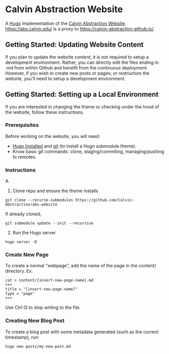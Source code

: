 # Calvin Abstraction Website
A [Hugo](https://gohugo.io) implementation of the [Calvin Abstraction Website](https://abs.calvin.edu/). https://abs.calvin.edu/ is a proxy to https://calvin-abstraction.github.io/.

## Getting Started: Updating Website Content
If you plan to update the website content, it is not required to setup a development environment. Rather, you can directly edit the files ending in .md from within Github and benefit from the continuous deployment. 
However, if you wish to create new posts or pages; or restructure the website, you'll need to setup a development environment.

## Getting Started: Setting up a Local Environment
If you are interested in changing the theme or checking under the hood of the website, follow these instructions.

### Prerequisites
Before working on the website, you will need:
* [Hugo Installed](https://gohugo.io/getting-started/installing/) and [git](https://git-scm.com/downloads) (to install a Hugo submodule theme).
* Know basic git commands: clone, staging/commiting, managing/pushing to remotes.
### Instructions
A.
1. Clone repo and ensure the theme installs
```
git clone --recurse-submodules https://github.com/Calvin-Abstraction/abs-website
```
If already cloned,
```
git submodule update --init --recursive
```
2. Run the Hugo server
```
hugo server -D
```
### Create New Page
To create a normal "webpage", add the name of the page in the content/ directory. Ex:
```
cat > content/[insert-new-page-name].md
+++
title = "[insert-new-page-name]"
type = "page"
+++
```
Use Ctrl-D to stop writing to the file.

### Creating New Blog Post
To create a blog post with some metadata generated (such as the current timestamp), run:
```
hugo new posts/my-new-post.md
```

